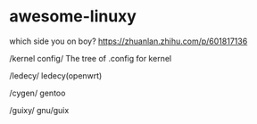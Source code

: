 # awesome-linuxy

which side you on boy? https://zhuanlan.zhihu.com/p/601817136

/kernel config/ The tree of .config for kernel

/ledecy/ ledecy(openwrt)

/cygen/ gentoo

/guixy/ gnu/guix
